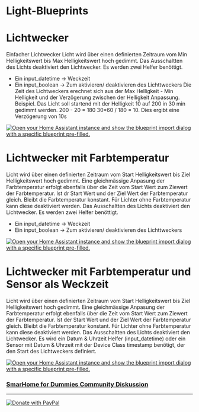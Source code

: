 # Light-Blueprints

  # Lichtwecker 
   Einfacher Lichtwecker 
   Licht wird über einen definierten Zeitraum vom Min Helligkeitswert bis Max Helligkeitswert hoch gedimmt.
   Das Ausschaltten des Lichts  deaktiviert den Lichtwecker.
   Es werden zwei Helfer benöttigt.
   - Ein input_datetime -> Weckzeit
   - Ein input_boolean -> Zum aktivieren/ deaktivieren des Lichttweckers
   Die Zeit des Lichtweckers erechnet sich aus der Max Helligkeit - Min Helligkeit und der Verzögerung zwischen der Helligkeit Anpassung.
   Beispiel. Das Licht soll startend mit der Helligkeit 10 auf 200 in 30 min gedimmt werden. 200 - 20 = 180
   30*60 / 180  = 10. Dies  ergibt eine Verzögerung von 10s
   
[![Open your Home Assistant instance and show the blueprint import dialog with a specific blueprint pre-filled.](https://my.home-assistant.io/badges/blueprint_import.svg)](https://my.home-assistant.io/redirect/blueprint_import/?blueprint_url=https%3A%2F%2Fgithub.com%2FSmartHomeForDummies%2FLight-Blueprints%2Fblob%2Fmain%2FLichtwecker.yaml)
    
  # Lichtwecker mit Farbtemperatur
   Licht wird über einen definierten Zeitraum vom Start Helligkeitswert bis Ziel Helligkeitswert hoch gedimmt.
   Eine gleichmässige Anpasung der Farbtemperatur erfolgt ebenfalls über die Zeit vom Start Wert zum Ziewert der Farbtemperatur.
   Ist dr Start Wert und der Ziel Wert der Farbtemperatur gleich. Bleibt die Farbtemperatur konstant.
   Für Lichter ohne Farbtemperatur kann diese deaktiviert werden.
   Das Ausschaltten des Lichts deaktiviert den Lichtwecker. 
   Es werden zwei Helfer benöttigt.
   - Ein input_datetime -> Weckzeit
   - Ein input_boolean -> Zum aktivieren/ deaktivieren des Lichttweckers
  
[![Open your Home Assistant instance and show the blueprint import dialog with a specific blueprint pre-filled.](https://my.home-assistant.io/badges/blueprint_import.svg)](https://my.home-assistant.io/redirect/blueprint_import/?blueprint_url=https%3A%2F%2Fgithub.com%2FSmartHomeForDummies%2FLight-Blueprints%2Fblob%2Fmain%2FLichtwecker_mit_Farbtemperatur.yaml)
    
  # Lichtwecker mit Farbtemperatur und Sensor als Weckzeit
   Licht wird über einen definierten Zeitraum vom Start Helligkeitswert bis Ziel Helligkeitswert hoch gedimmt.
   Eine gleichmässige Anpasung der Farbtemperatur erfolgt ebenfalls über die Zeit vom Start Wert zum Ziewert der Farbtemperatur.
   Ist der Start Wert und der Ziel Wert der Farbtemperatur gleich. Bleibt die Farbtemperatur konstant.
   Für Lichter ohne Farbtemperatur kann diese deaktiviert werden.
   Das Ausschaltten des Lichts deaktiviert den Lichtwecker. 
   Es wird ein Datum & Uhrzeit Helfer (input_datetime) oder ein Sensor mit Datum & Uhrzeit mit der Device Class timestamp benötigt,
   der den Start des Lichtweckers definiert.
   
[![Open your Home Assistant instance and show the blueprint import dialog with a specific blueprint pre-filled.](https://my.home-assistant.io/badges/blueprint_import.svg)](https://my.home-assistant.io/redirect/blueprint_import/?blueprint_url=https%3A%2F%2Fgithub.com%2FSmartHomeForDummies%2FLight-Blueprints%2Fblob%2Fmain%2FLichtwecker_mit_Farbtemperatur_und_Sensor_als_Weckzeit.yaml)


### [SmarHome for Dummies Community Diskussion](https://community.smarthome-for-dummies.de/viewtopic.php?t=689)

-----
[![Donate with PayPal](https://www.paypalobjects.com/webstatic/mktg/Logo/pp-logo-200px.png)
](https://community.smarthome-for-dummies.de/donate)


